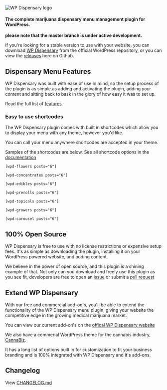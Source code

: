 ![WP Dispensary logo](https://www.wpdispensary.com/wp-content/uploads/2018/02/wpd-logo-transparent.png)

#### The complete marijuana dispensary menu management plugin for WordPress.

**please note that the master branch is under active development.**

If you're looking for a stable version to use with your website, you can download [WP Dispensary](http://www.wordpress.org/plugins/wp-dispensary) from the official WordPress repository, or you can view the [releases](https://github.com/deviodigital/wp-dispensary/releases) here on Github.

## Dispensary Menu Features

WP Dispensary was built with ease of use in mind, so the setup process of the plugin is as simple as adding and activating the plugin, adding your content and sitting back to bask in the glory of how easy it was to set up.

Read the full list of [features](https://www.wpdispensary.com/features/).

### Easy to use shortcodes

The WP Dispensary plugin comes with built in shortcodes which allow you to display your menu with any theme, however you'd like.

You can call your menu anywhere shortcodes are accepted in your theme.

Samples of the shortcodes are below. See all shortcode options in the [documentation](http://www.wpdispensary.com/section/shortcodes/)

`[wpd-flowers posts="6"]`

`[wpd-concentrates posts="6"]`

`[wpd-edibles posts="6"]`

`[wpd-prerolls posts="6"]`

`[wpd-topicals posts="6"]`

`[wpd-growers posts="6"]`

`[wpd-carousel posts="6"]`

## 100% Open Source

WP Dispensary is free to use with no license restrictions or expensive setup fees. It's as simple as downloading the plugin, installing it on your WordPress powered website, and adding content.

We believe in the power of open source, and this plugin is a shining example of that. Not only can you download and freely use this plugin as you see fit, developers are free to open an [issue](https://www.github.com/deviodigital/wp-dispensary/issues) or submit a [pull request](https://www.github.com/deviodigital/wp-dispensary/pulls)

## Extend WP Dispensary

With our free and commercial add-on's, you'll be able to extend the functionality of the WP Dispensary menu plugin, giving your website the competitive edge in the growing medical marijuana market.

You can view our current add-on's on the [offical WP Dispensary website](https://www.wpdispensary.com/add-ons)

We also have a commerial WordPress theme for the cannabis industry, [CannaBiz](https://www.wpdispensary.com/downloads/cannabiz).

It has a long list of options built in for customization to fit your business branding and is 100% integrated with WP Dispensary and it's add-ons.

## Changelog

View [CHANGELOG.md](https://github.com/deviodigital/wp-dispensary/blob/master/CHANGELOG.md)

